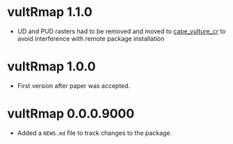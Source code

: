 # vultRmap 1.1.0
* UD and PUD rasters had to be removed and moved to [cape_vulture_cr](https://github.com/patchcervan/cape_vulture_cr)
to avoid interference with remote package installation

# vultRmap 1.0.0

* First version after paper was accepted.

# vultRmap 0.0.0.9000

* Added a `NEWS.md` file to track changes to the package.
